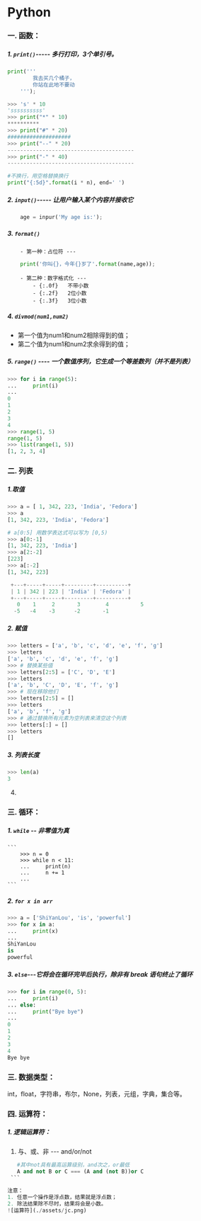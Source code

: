 # Python

### 一. 函数：
##### 1. `print()`----- 多行打印，3个单引号。
```python
print('''
        我去买几个橘子，
        你站在此地不要动
    ''');
```
```python
>>> 's' * 10
'ssssssssss'
>>> print("*" * 10)
**********
>>> print("#" * 20)
####################
>>> print("--" * 20)
----------------------------------------
>>> print("-" * 40)
----------------------------------------
```
```python
#不换行，用空格替换换行
print("{:5d}".format(i * n), end=' ')
```
##### 2. `input()`----- 让用户输入某个内容并接收它
```python
    age = inpur('My age is:');
```

##### 3. `format()`  
        - 第一种：占位符 ---  
```python
    print('你叫{}，今年{}岁了'.format(name,age));
```
        - 第二种：数字格式化 ---  
            - {:.0f}   不带小数
   			- {:.2f}   2位小数
            - {:.3f}   3位小数
##### 4. `divmod(num1,num2)`  
   - 第一个值为num1和num2相除得到的值；
   - 第二个值为num1和num2求余得到的值；

##### 5. `range()` ---- 一个数值序列，它生成一个等差数列（并不是列表）
```python
>>> for i in range(5):
...     print(i)
...
0
1
2
3
4
>>> range(1, 5)
range(1, 5)
>>> list(range(1, 5))
[1, 2, 3, 4]
```

### 二. 列表
##### 1.取值
```python
>>> a = [ 1, 342, 223, 'India', 'Fedora']
>>> a
[1, 342, 223, 'India', 'Fedora']

# a[0:5] 用数学表达式可以写为 [0,5) 
>>> a[0:-1]
[1, 342, 223, 'India']
>>> a[2:-2]
[223]
>>> a[:-2]
[1, 342, 223]
```

```python
 +---+-----+-----+---------+----------+
 | 1 | 342 | 223 | 'India' | 'Fedora' |
 +---+-----+-----+---------+----------+
   0    1     2       3        4          5
  -5   -4    -3      -2       -1
```
##### 2. 赋值
```python
>>> letters = ['a', 'b', 'c', 'd', 'e', 'f', 'g']
>>> letters
['a', 'b', 'c', 'd', 'e', 'f', 'g']
>>> # 替换某些值
>>> letters[2:5] = ['C', 'D', 'E']
>>> letters
['a', 'b', 'C', 'D', 'E', 'f', 'g']
>>> # 现在移除他们
>>> letters[2:5] = []
>>> letters
['a', 'b', 'f', 'g']
>>> # 通过替换所有元素为空列表来清空这个列表
>>> letters[:] = []
>>> letters
[]
```
##### 3. 列表长度
```python
>>> len(a)
3
```
4. 

### 三. 循环：
##### 1. `while` -- 非零值为真
    ```
        >>> n = 0
        >>> while n < 11:
        ...     print(n)
        ...     n += 1
        ...
    ```
##### 2. `for x in arr`
```python
>>> a = ['ShiYanLou', 'is', 'powerful']
>>> for x in a:
...     print(x)
...
ShiYanLou
is
powerful
```
##### 3. `else`---它将会在循环完毕后执行，除非有 break 语句终止了循环
```python
>>> for i in range(0, 5):
...     print(i)
... else:
...     print("Bye bye")
...
0
1
2
3
4
Bye bye
```

### 三. 数据类型：
int，float，字符串，布尔，None，列表，元组，字典，集合等。

### 四.  运算符：
##### 1. 逻辑运算符：
   1. 与、或、非 --- and/or/not  
   ```python
      #其中not具有最高运算级别，and次之，or最低
      A and not B or C === (A and (not B))or C
    ```

注意：
1. 任意一个操作是浮点数，结果就是浮点数；
2. 除法结果除不尽时，结果将会是小数。
![运算符](./assets/jc.png)